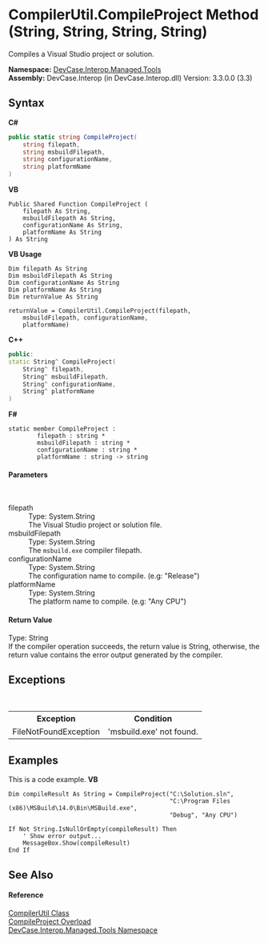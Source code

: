 # CompilerUtil.CompileProject Method (String, String, String, String)
 

Compiles a Visual Studio project or solution.

**Namespace:**&nbsp;<a href="N_DevCase_Interop_Managed_Tools">DevCase.Interop.Managed.Tools</a><br />**Assembly:**&nbsp;DevCase.Interop (in DevCase.Interop.dll) Version: 3.3.0.0 (3.3)

## Syntax

**C#**<br />
``` C#
public static string CompileProject(
	string filepath,
	string msbuildFilepath,
	string configurationName,
	string platformName
)
```

**VB**<br />
``` VB
Public Shared Function CompileProject ( 
	filepath As String,
	msbuildFilepath As String,
	configurationName As String,
	platformName As String
) As String
```

**VB Usage**<br />
``` VB Usage
Dim filepath As String
Dim msbuildFilepath As String
Dim configurationName As String
Dim platformName As String
Dim returnValue As String

returnValue = CompilerUtil.CompileProject(filepath, 
	msbuildFilepath, configurationName, 
	platformName)
```

**C++**<br />
``` C++
public:
static String^ CompileProject(
	String^ filepath, 
	String^ msbuildFilepath, 
	String^ configurationName, 
	String^ platformName
)
```

**F#**<br />
``` F#
static member CompileProject : 
        filepath : string * 
        msbuildFilepath : string * 
        configurationName : string * 
        platformName : string -> string 

```


#### Parameters
&nbsp;<dl><dt>filepath</dt><dd>Type: System.String<br />The Visual Studio project or solution file.</dd><dt>msbuildFilepath</dt><dd>Type: System.String<br />The `msbuild.exe` compiler filepath.</dd><dt>configurationName</dt><dd>Type: System.String<br />The configuration name to compile. (e.g: "Release")</dd><dt>platformName</dt><dd>Type: System.String<br />The platform name to compile. (e.g: "Any CPU")</dd></dl>

#### Return Value
Type: String<br />If the compiler operation succeeds, the return value is String, otherwise, the return value contains the error output generated by the compiler.

## Exceptions
&nbsp;<table><tr><th>Exception</th><th>Condition</th></tr><tr><td>FileNotFoundException</td><td>'msbuild.exe' not found.</td></tr></table>

## Examples
This is a code example. 
**VB**<br />
``` VB
Dim compileResult As String = CompileProject("C:\Solution.sln",
                                             "C:\Program Files (x86)\MSBuild\14.0\Bin\MSBuild.exe",
                                             "Debug", "Any CPU")

If Not String.IsNullOrEmpty(compileResult) Then
    ' Show error output...
    MessageBox.Show(compileResult)
End If
```


## See Also


#### Reference
<a href="T_DevCase_Interop_Managed_Tools_CompilerUtil">CompilerUtil Class</a><br /><a href="Overload_DevCase_Interop_Managed_Tools_CompilerUtil_CompileProject">CompileProject Overload</a><br /><a href="N_DevCase_Interop_Managed_Tools">DevCase.Interop.Managed.Tools Namespace</a><br />